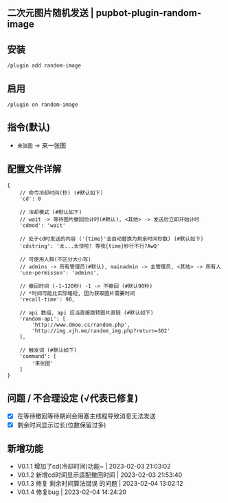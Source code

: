 ## 二次元图片随机发送 | pupbot-plugin-random-image

## 安装
```
/plugin add random-image
```

## 启用
```
/plugin on random-image
```

## 指令(默认)
* `来张图` -> 来一张图

## 配置文件详解

```
{
    // 命令冷却时间(秒) (#默认如下)
    'cd': 0

    // 冷却模式 (#默认如下)
    // wait -> 等待图片撤回后计时(#默认), <其他> -> 发送后立即开始计时
    'cdmod': 'wait'

    // 处于cd时发送的内容 ('{time}'会自动替换为剩余时间秒数) (#默认如下)
    'cdstring': '太...太快啦! 等我{time}秒行不行?AwQ'

    // 可使用人群(不区分大小写)
    // admins -> 所有管理员(#默认), mainadmin -> 主管理员, <其他> -> 所有人
    'use-permisson': 'admins',
    
    // 撤回时间 (-1~120秒) -1 -> 不撤回 (#默认90秒) 
    // *时间可能比实际略短, 因为获取图片需要时间
    'recall-time': 90,

    // api 数组, api 应当直接跳转图片直链 (#默认如下)
    'random-api': [  
        'http://www.dmoe.cc/random.php',
        'http://img.xjh.me/random_img.php?return=302'
    ],
    
    // 触发词 (#默认如下)
    'command': [  
        '来张图'
    ]
}
```

## 问题 / 不合理设定 (√代表已修复)
- [x] 在等待撤回等待期间会阻塞主线程导致消息无法发送
- [x] 剩余时间显示过长(位数保留过多)

## 新增功能
* V0.1.1 增加了cd(冷却时间)功能~ | 2023-02-03 21:03:02
* V0.1.2 新增cd时间显示适配撤回时间 | 2023-02-03 21:53:40
* V0.1.3 修复 剩余时间算法错误 的问题 | 2023-02-04 13:02:12
* V0.1.4 修复bug | 2023-02-04 14:24:20
